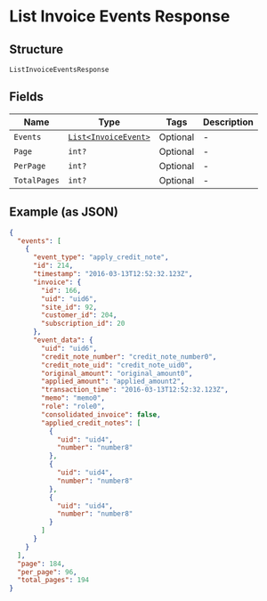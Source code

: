 
# List Invoice Events Response

## Structure

`ListInvoiceEventsResponse`

## Fields

| Name | Type | Tags | Description |
|  --- | --- | --- | --- |
| `Events` | [`List<InvoiceEvent>`](../../doc/models/containers/invoice-event.md) | Optional | - |
| `Page` | `int?` | Optional | - |
| `PerPage` | `int?` | Optional | - |
| `TotalPages` | `int?` | Optional | - |

## Example (as JSON)

```json
{
  "events": [
    {
      "event_type": "apply_credit_note",
      "id": 214,
      "timestamp": "2016-03-13T12:52:32.123Z",
      "invoice": {
        "id": 166,
        "uid": "uid6",
        "site_id": 92,
        "customer_id": 204,
        "subscription_id": 20
      },
      "event_data": {
        "uid": "uid6",
        "credit_note_number": "credit_note_number0",
        "credit_note_uid": "credit_note_uid0",
        "original_amount": "original_amount0",
        "applied_amount": "applied_amount2",
        "transaction_time": "2016-03-13T12:52:32.123Z",
        "memo": "memo0",
        "role": "role0",
        "consolidated_invoice": false,
        "applied_credit_notes": [
          {
            "uid": "uid4",
            "number": "number8"
          },
          {
            "uid": "uid4",
            "number": "number8"
          },
          {
            "uid": "uid4",
            "number": "number8"
          }
        ]
      }
    }
  ],
  "page": 184,
  "per_page": 96,
  "total_pages": 194
}
```

